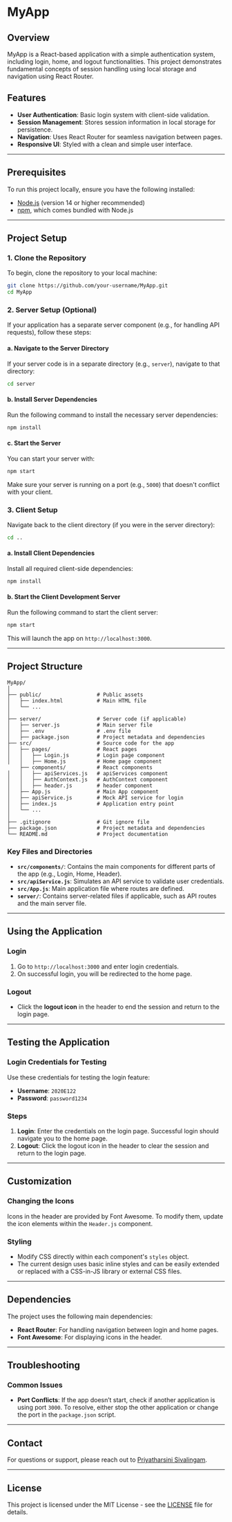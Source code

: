 # MyApp

## Overview
MyApp is a React-based application with a simple authentication system, including login, home, and logout functionalities. This project demonstrates fundamental concepts of session handling using local storage and navigation using React Router.

## Features
- **User Authentication**: Basic login system with client-side validation.
- **Session Management**: Stores session information in local storage for persistence.
- **Navigation**: Uses React Router for seamless navigation between pages.
- **Responsive UI**: Styled with a clean and simple user interface.

---

## Prerequisites

To run this project locally, ensure you have the following installed:
- [Node.js](https://nodejs.org/) (version 14 or higher recommended)
- [npm](https://www.npmjs.com/get-npm), which comes bundled with Node.js

---

## Project Setup

### 1. Clone the Repository
To begin, clone the repository to your local machine:
```bash
git clone https://github.com/your-username/MyApp.git
cd MyApp
```

### 2. Server Setup (Optional)
If your application has a separate server component (e.g., for handling API requests), follow these steps:

#### a. Navigate to the Server Directory
If your server code is in a separate directory (e.g., `server`), navigate to that directory:
```bash
cd server
```

#### b. Install Server Dependencies
Run the following command to install the necessary server dependencies:
```bash
npm install
```

#### c. Start the Server
You can start your server with:
```bash
npm start
```
Make sure your server is running on a port (e.g., `5000`) that doesn't conflict with your client.

### 3. Client Setup
Navigate back to the client directory (if you were in the server directory):
```bash
cd ..
```

#### a. Install Client Dependencies
Install all required client-side dependencies:
```bash
npm install
```

#### b. Start the Client Development Server
Run the following command to start the client server:
```bash
npm start
```
This will launch the app on `http://localhost:3000`.

---

## Project Structure

```plaintext
MyApp/
│
├── public/                  # Public assets
│   ├── index.html           # Main HTML file
│   └── ...
│
├── server/                  # Server code (if applicable)
│   ├── server.js            # Main server file
│   ├── .env                 # .env file
│   ├── package.json         # Project metadata and dependencies
├── src/                     # Source code for the app
│   ├── pages/               # React pages
│   │   ├── Login.js         # Login page component
│   │   ├── Home.js          # Home page component
    ├── components/          # React components
│   │   ├── apiServices.js   # apiServices component
│   │   ├── AuthContext.js   # AuthContext component
│   │   ├── header.js        # header component
│   ├── App.js               # Main App component
│   ├── apiService.js        # Mock API service for login
│   ├── index.js             # Application entry point
│   └── ...
│
├── .gitignore               # Git ignore file
├── package.json             # Project metadata and dependencies
└── README.md                # Project documentation
```

### Key Files and Directories
- **`src/components/`**: Contains the main components for different parts of the app (e.g., Login, Home, Header).
- **`src/apiService.js`**: Simulates an API service to validate user credentials.
- **`src/App.js`**: Main application file where routes are defined.
- **`server/`**: Contains server-related files if applicable, such as API routes and the main server file.

---

## Using the Application

### Login
1. Go to `http://localhost:3000` and enter login credentials.
2. On successful login, you will be redirected to the home page.

### Logout
- Click the **logout icon** in the header to end the session and return to the login page.

---

## Testing the Application

### Login Credentials for Testing
Use these credentials for testing the login feature:

- **Username**: `2020E122`
- **Password**: `password1234`

### Steps
1. **Login**: Enter the credentials on the login page. Successful login should navigate you to the home page.
2. **Logout**: Click the logout icon in the header to clear the session and return to the login page.

---

## Customization

### Changing the Icons
Icons in the header are provided by Font Awesome. To modify them, update the icon elements within the `Header.js` component.

### Styling
- Modify CSS directly within each component's `styles` object.
- The current design uses basic inline styles and can be easily extended or replaced with a CSS-in-JS library or external CSS files.

---

## Dependencies

The project uses the following main dependencies:
- **React Router**: For handling navigation between login and home pages.
- **Font Awesome**: For displaying icons in the header.

---

## Troubleshooting

### Common Issues
- **Port Conflicts**: If the app doesn’t start, check if another application is using port `3000`. To resolve, either stop the other application or change the port in the `package.json` script.

---

## Contact

For questions or support, please reach out to [Priyatharsini Sivalingam](mailto:priyasivalingam99@example.com).

---

## License
This project is licensed under the MIT License - see the [LICENSE](LICENSE) file for details.
